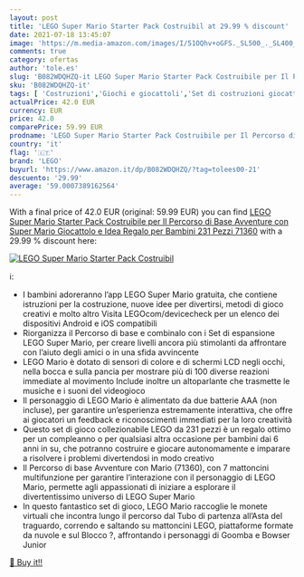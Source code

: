 ```yaml
---
layout: post
title: 'LEGO Super Mario Starter Pack Costruibil at 29.99 % discount'
date: 2021-07-18 13:45:07
image: 'https://m.media-amazon.com/images/I/51OQhv+oGFS._SL500_._SL400_.jpg'
comments: true
category: ofertas
author: 'tole.es'
slug: 'B082WDQHZQ-it LEGO Super Mario Starter Pack Costruibile per Il Percorso...'
sku: 'B082WDQHZQ-it'
tags: [ 'Costruzioni','Giochi e giocattoli','Set di costruzioni giocattolo','lego', ]
actualPrice: 42.0 EUR
currency: EUR
price: 42.0
comparePrice: 59.99 EUR
prodname: 'LEGO Super Mario Starter Pack Costruibile per Il Percorso di Base Avventure con Super Mario  Giocattolo e Idea Regalo per Bambini  231 Pezzi   71360'
country: 'it'
flag: '🇮🇹'
brand: 'LEGO'
buyurl: 'https://www.amazon.it/dp/B082WDQHZQ/?tag=tolees00-21'
descuento: '29.99'
average: '59.0007389162564'
---
```


With a final price of 42.0 EUR (original: 59.99 EUR) you can find [LEGO Super Mario Starter Pack Costruibile per Il Percorso di Base Avventure con Super Mario  Giocattolo e Idea Regalo per Bambini  231 Pezzi   71360](https://www.amazon.it/dp/B082WDQHZQ/?tag=tolees00-21) with a  29.99 % discount here:

[![LEGO Super Mario Starter Pack Costruibil](https://m.media-amazon.com/images/I/51OQhv+oGFS._SL500_._SL400_.jpg)](https://www.amazon.it/dp/B082WDQHZQ/?tag=tolees00-21)

ℹ️:

- I bambini adoreranno l’app LEGO Super Mario gratuita, che contiene istruzioni per la costruzione, nuove idee per divertirsi, metodi di gioco creativi e molto altro Visita LEGOcom/devicecheck per un elenco dei dispositivi Android e iOS compatibili
- Riorganizza il Percorso di base e combinalo con i Set di espansione LEGO Super Mario, per creare livelli ancora più stimolanti da affrontare con l’aiuto degli amici o in una sfida avvincente
- LEGO Mario è dotato di sensori di colore e di schermi LCD negli occhi, nella bocca e sulla pancia per mostrare più di 100 diverse reazioni immediate al movimento Include inoltre un altoparlante che trasmette le musiche e i suoni del videogioco
- Il personaggio di LEGO Mario è alimentato da due batterie AAA (non incluse), per garantire un’esperienza estremamente interattiva, che offre ai giocatori un feedback e riconoscimenti immediati per la loro creatività
- Questo set di gioco collezionabile LEGO da 231 pezzi è un regalo ottimo per un compleanno o per qualsiasi altra occasione per bambini dai 6 anni in su, che potranno costruire e giocare autonomamente e imparare a risolvere i problemi divertendosi in modo creativo
- Il Percorso di base Avventure con Mario (71360), con 7 mattoncini multifunzione per garantire l’interazione con il personaggio di LEGO Mario, permette agli appassionati di iniziare a esplorare il divertentissimo universo di LEGO Super Mario
- In questo fantastico set di gioco, LEGO Mario raccoglie le monete virtuali che incontra lungo il percorso dal Tubo di partenza all’Asta del traguardo, correndo e saltando su mattoncini LEGO, piattaforme formate da nuvole e sul Blocco ?, affrontando i personaggi di Goomba e Bowser Junior

[🛒 Buy it!!](https://www.amazon.it/dp/B082WDQHZQ/?tag=tolees00-21)
